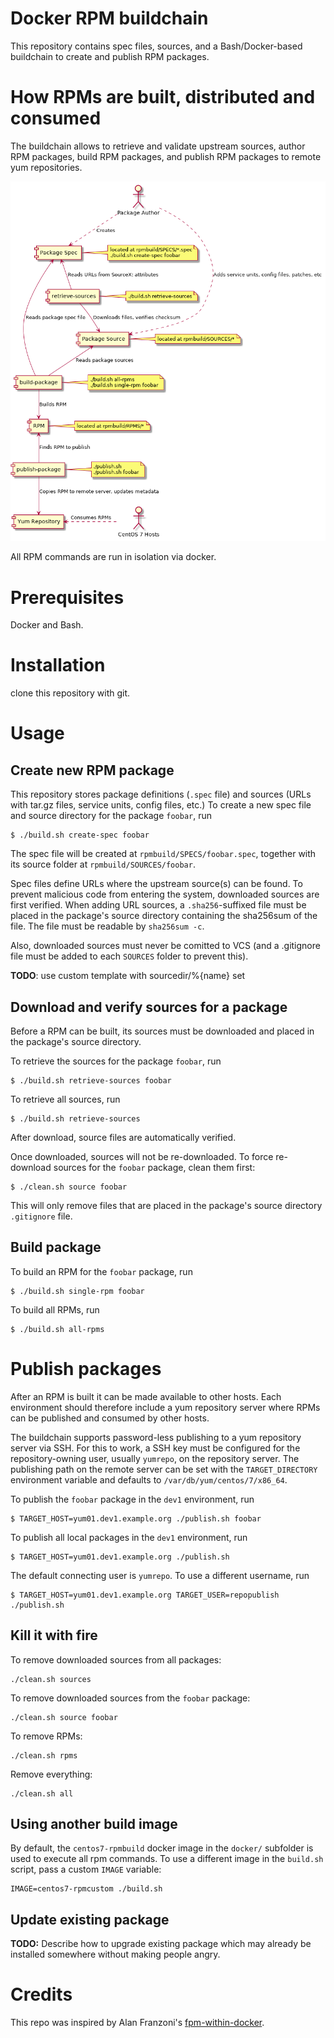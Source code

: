 # Docker RPM buildchain

This repository contains spec files, sources, and a Bash/Docker-based buildchain
to create and publish RPM packages.

# How RPMs are built, distributed and consumed

The buildchain allows to retrieve and validate upstream sources, author RPM
packages, build RPM packages, and publish RPM packages to remote yum
repositories.

![Design](docs/design.png "Design")

All RPM commands are run in isolation via docker.

# Prerequisites

Docker and Bash.

# Installation

clone this repository with git.

# Usage

## Create new RPM package

This repository stores package definitions (`.spec` file) and sources (URLs with
tar.gz files, service units, config files, etc.)  To create a new spec file and
source directory for the package `foobar`, run

    $ ./build.sh create-spec foobar

The spec file will be created at `rpmbuild/SPECS/foobar.spec`, together with its
source folder at `rpmbuild/SOURCES/foobar`.

Spec files define URLs where the upstream source(s) can be found.  To prevent
malicious code from entering the system, downloaded sources are first
verified.   When adding URL sources, a `.sha256`-suffixed file must be placed in
the package's source directory containing the sha256sum of the file.  The file
must be readable by `sha256sum -c`.

Also, downloaded sources must never be comitted to VCS (and a .gitignore file
must be added to each `SOURCES` folder to prevent this).

**TODO**: use custom template with sourcedir/%{name} set

## Download and verify sources for a package

Before a RPM can be built, its sources must be downloaded and placed in the
package's source directory.

To retrieve the sources for the package `foobar`, run

    $ ./build.sh retrieve-sources foobar

To retrieve all sources, run

    $ ./build.sh retrieve-sources

After download, source files are automatically verified.

Once downloaded, sources will not be re-downloaded.  To force re-download
sources for the `foobar` package, clean them first:

    $ ./clean.sh source foobar

This will only remove files that are placed in the package's source directory
`.gitignore` file.

## Build package

To build an RPM for the `foobar` package, run

    $ ./build.sh single-rpm foobar

To build all RPMs, run

    $ ./build.sh all-rpms

# Publish packages

After an RPM is built it can be made available to other hosts.  Each environment
should therefore include a yum repository server where RPMs can be published and
consumed by other hosts.

The buildchain supports password-less publishing to a yum repository server via
SSH.  For this to work, a SSH key must be configured for the repository-owning
user, usually `yumrepo`, on the repository server.  The publishing path on the
remote server can be set with the `TARGET_DIRECTORY` environment variable and
defaults to `/var/db/yum/centos/7/x86_64`.

To publish the `foobar` package in the `dev1` environment, run

    $ TARGET_HOST=yum01.dev1.example.org ./publish.sh foobar

To publish all local packages in the `dev1` environment, run

    $ TARGET_HOST=yum01.dev1.example.org ./publish.sh

The default connecting user is `yumrepo`.  To use a different username, run

    $ TARGET_HOST=yum01.dev1.example.org TARGET_USER=repopublish ./publish.sh

## Kill it with fire

To remove downloaded sources from all packages:

    ./clean.sh sources

To remove downloaded sources from the `foobar` package:

    ./clean.sh source foobar

To remove RPMs:

    ./clean.sh rpms

Remove everything:

    ./clean.sh all

## Using another build image

By default, the `centos7-rpmbuild` docker image in the `docker/` subfolder is
used to execute all rpm commands.  To use a different image in the `build.sh`
script, pass a custom `IMAGE` variable:

    IMAGE=centos7-rpmcustom ./build.sh

## Update existing package

**TODO:** Describe how to upgrade existing package which may already be
installed somewhere without making people angry.

# Credits

This repo was inspired by Alan Franzoni's [fpm-within-docker][1].

[1]: https://github.com/alanfranz/fpm-within-docker
